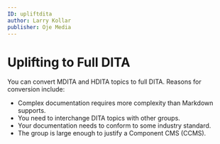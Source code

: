 ```yaml
---
ID: upliftdita
author: Larry Kollar
publisher: Oje Media
---
```


# Uplifting to Full DITA

You can convert MDITA and HDITA topics to full DITA.
Reasons for conversion include:

* Complex documentation requires more complexity than Markdown supports.
* You need to interchange DITA topics with other groups.
* Your documentation needs to conform to some industry standard.
* The group is large enough to justify a Component CMS (CCMS).
